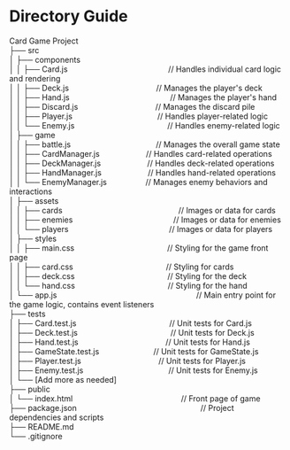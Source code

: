 # Directory Guide
Card Game Project  
├── src  
│   ├── components  
│   │   ├── Card.js             // Handles individual card logic and rendering  
│   │   ├── Deck.js             // Manages the player's deck  
│   │   ├── Hand.js             // Manages the player's hand  
│   │   ├── Discard.js          // Manages the discard pile  
│   │   ├── Player.js           // Handles player-related logic  
│   │   └── Enemy.js            // Handles enemy-related logic  
│   ├── game  
│   │   ├── battle.js           // Manages the overall game state  
│   │   ├── CardManager.js      // Handles card-related operations  
│   │   ├── DeckManager.js      // Handles deck-related operations  
│   │   ├── HandManager.js      // Handles hand-related operations  
│   │   └── EnemyManager.js     // Manages enemy behaviors and interactions  
│   ├── assets  
│   │   ├── cards               // Images or data for cards  
│   │   ├── enemies             // Images or data for enemies  
│   │   └── players             // Images or data for players  
│   ├── styles  
│   │   ├── main.css            // Styling for the game front page  
│   │   ├── card.css            // Styling for cards  
│   │   ├── deck.css            // Styling for the deck  
│   │   └── hand.css            // Styling for the hand  
│   └── app.js                  // Main entry point for the game logic, contains event listeners  
├── tests  
│   ├── Card.test.js            // Unit tests for Card.js  
│   ├── Deck.test.js            // Unit tests for Deck.js  
│   ├── Hand.test.js            // Unit tests for Hand.js  
│   ├── GameState.test.js       // Unit tests for GameState.js  
│   ├── Player.test.js          // Unit tests for Player.js  
│   ├── Enemy.test.js           // Unit tests for Enemy.js  
│   └── [Add more as needed]  
├── public  
│   └── index.html              // Front page of game  
├── package.json                // Project dependencies and scripts  
├── README.md                    
└── .gitignore                   